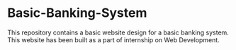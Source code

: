 # Basic-Banking-System
This repository contains a basic website design for a basic banking system.
This website has been built as a part of internship on Web Development.
